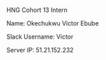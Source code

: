 HNG Cohort 13 Intern

Name: Okechukwu Victor Ebube

Slack Username: Victor

Server IP: 51.21.152.232
